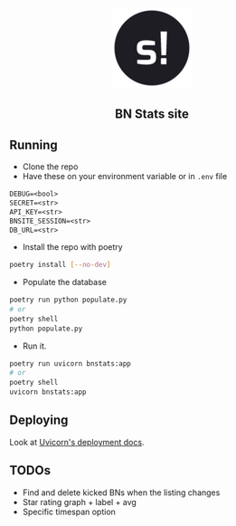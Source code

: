 <p align="center">
<img src="https://raw.githubusercontent.com/rorre/BNStats/master/bnstats/root/ms-icon-144x144.png" alt="BNStats logo.">
</p>
<h2 align="center">BN Stats site</h2>

## Running
- Clone the repo
- Have these on your environment variable or in `.env` file
```
DEBUG=<bool>
SECRET=<str>
API_KEY=<str>
BNSITE_SESSION=<str>
DB_URL=<str>
```
- Install the repo with poetry
```sh
poetry install [--no-dev]
```
- Populate the database
```sh
poetry run python populate.py
# or
poetry shell
python populate.py
```
- Run it.
```sh
poetry run uvicorn bnstats:app
# or
poetry shell
uvicorn bnstats:app
```

## Deploying
Look at [Uvicorn's deployment docs](https://www.uvicorn.org/deployment/).

## TODOs
- Find and delete kicked BNs when the listing changes
- Star rating graph + label + avg
- Specific timespan option
